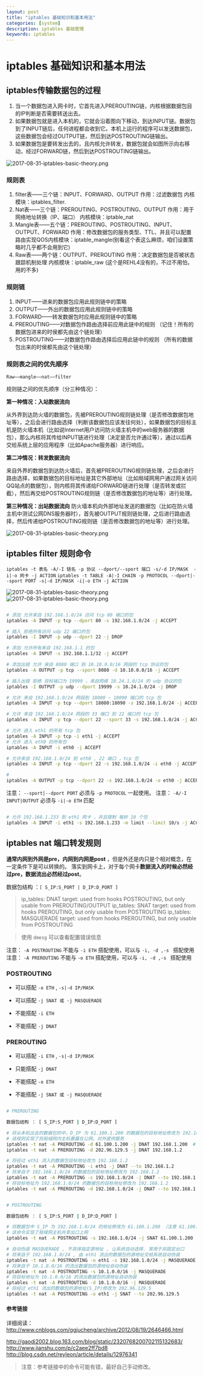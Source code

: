 ```yaml
---
layout: post
title: "iptables 基础知识和基本用法"
categories: [system]
description: iptables 基础管理
keywords: iptables
---
```



# iptables 基础知识和基本用法


## iptables传输数据包的过程

1. 当一个数据包进入网卡时，它首先进入PREROUTING链，内核根据数据包目的IP判断是否需要转送出去。 
2. 如果数据包就是进入本机的，它就会沿着图向下移动，到达INPUT链。数据包到了INPUT链后，任何进程都会收到它。本机上运行的程序可以发送数据包，这些数据包会经过OUTPUT链，然后到达POSTROUTING链输出。 
3. 如果数据包是要转发出去的，且内核允许转发，数据包就会如图所示向右移动，经过FORWARD链，然后到达POSTROUTING链输出。


![2017-08-31-iptables-basic-theory.png](/images/post/2017/2017-08-31-iptables-basic-theory.png)

### 规则表
1. filter表——三个链：INPUT、FORWARD、OUTPUT
作用：过滤数据包  内核模块：iptables_filter.
2. Nat表——三个链：PREROUTING、POSTROUTING、OUTPUT
作用：用于网络地址转换（IP、端口） 内核模块：iptable_nat
3. Mangle表——五个链：PREROUTING、POSTROUTING、INPUT、OUTPUT、FORWARD
作用：修改数据包的服务类型、TTL、并且可以配置路由实现QOS内核模块：iptable_mangle(别看这个表这么麻烦，咱们设置策略时几乎都不会用到它)
4. Raw表——两个链：OUTPUT、PREROUTING
作用：决定数据包是否被状态跟踪机制处理  内核模块：iptable_raw
(这个是REHL4没有的，不过不用怕，用的不多)

### 规则链

1. INPUT——进来的数据包应用此规则链中的策略
2. OUTPUT——外出的数据包应用此规则链中的策略
3. FORWARD——转发数据包时应用此规则链中的策略
4. PREROUTING——对数据包作路由选择前应用此链中的规则
（记住！所有的数据包进来的时侯都先由这个链处理）
5. POSTROUTING——对数据包作路由选择后应用此链中的规则
（所有的数据包出来的时侯都先由这个链处理）


### 规则表之间的优先顺序

`Raw——mangle——nat——filter`

规则链之间的优先顺序（分三种情况）：

**第一种情况：入站数据流向**

从外界到达防火墙的数据包，先被PREROUTING规则链处理（是否修改数据包地址等），之后会进行路由选择（判断该数据包应该发往何处），如果数据包的目标主机是防火墙本机（比如说Internet用户访问防火墙主机中的web服务器的数据包），那么内核将其传给INPUT链进行处理（决定是否允许通过等），通过以后再交给系统上层的应用程序（比如Apache服务器）进行响应。

**第二冲情况：转发数据流向**

来自外界的数据包到达防火墙后，首先被PREROUTING规则链处理，之后会进行路由选择，如果数据包的目标地址是其它外部地址（比如局域网用户通过网关访问QQ站点的数据包），则内核将其传递给FORWARD链进行处理（是否转发或拦截），然后再交给POSTROUTING规则链（是否修改数据包的地址等）进行处理。

**第三种情况：出站数据流向**
防火墙本机向外部地址发送的数据包（比如在防火墙主机中测试公网DNS服务器时），首先被OUTPUT规则链处理，之后进行路由选择，然后传递给POSTROUTING规则链（是否修改数据包的地址等）进行处理。


![2017-08-31-iptables-basic-theory.png](/images/post/2017/2017-08-31-iptables-basic-theory-tables.png)


## iptables filter 规则命令

`iptables -t 表名 -A/-I 链名 -p 协议 --dport/--sport 端口 -s/-d IP/MASK  -i|-o 网卡 -j ACTION`
`iptables -t TABLE -A|-I CHAIN -p PROTOCOL --dport|--sport PORT -s|-d IP/MASK -i|-o ETH -j ACTION`

![2017-08-31-iptables-basic-theory.png](/images/post/2017/2017-08-31-iptables-basic-command.jpg)
![2017-08-31-iptables-basic-theory.png](/images/post/2017/2017-08-31-iptables-basic-paraments.jpg)


```bash

# 添加 允许来自 192.168.1.0/24 访问 tcp 80 端口的包
iptables -A INPUT -p tcp --dport 80 -s 192.168.1.0/24 -j ACCEPT

# 插入 拒绝所有访问 udp 22 端口的包
iptables -I INPUT -p udp --dport 22 -j DROP

# 添加 允许所有来自 192.168.1.1 的包
iptables -A INPUT -s 192.168.1.1/32 -j ACCEPT

# 添加出链 允许 来自 8080 端口 到 10.10.0.0/16 网段的 tcp 协议的包
iptables -A OUTPUT -p tcp --sport 8080 -d 10.10.0.0/16 -j ACCEPT

# 插入出链 拒绝 目标端口为 19999 ，来自网络 10.24.1.0/24 的 udp 协议的包
iptables -I OUTPUT -p udp --dport 19999 -s 10.24.1.0/24 -j DROP

# 允许 来自 192.168.1.0/24 网段到 18080 ~ 18090 端口的 tcp 包
iptables -A INPUT -p tcp --dport 18080:18090 -s 192.168.1.0/24 -j ACCEPT

# 允许 来自 192.168.1.0/24 网段的 33 端口 到 22 端口的 tcp 包
iptables -A INPUT -p tcp --dport 22 --sport 33 -s 192.168.1.0/24 -j ACCEPT

# 允许 进入 eth1 的所有 tcp 包
iptables -A INPUT -p tcp -i eth1 -j ACCEPT
# 允许 进入 eth0 的所有包
iptables -A INPUT -i eth0 -j ACCEPT

# 允许来自 192.168.1.0/24 到 eth0 , 22 端口 ，tcp 包
iptables -A INPUT -p tcp --dport 22 -s 192.168.1.0/24 -i eth0 -j ACCEPT

#
iptables -A OUTPUT -p tcp --dport 22 -s 192.168.1.0/24 -o eth0 -j ACCEPT

```

注意： `--sport|--dport PORT` 必须与 `-p PROTOCOL` 一起使用。
注意： `-A/-I INPUT|OUTPUT` 必须与 `-i|-o ETH` 匹配

```bash

# 允许 192.168.1.233 到 eth1 网卡 ，并且限制 每秒 10 个包
iptables -A INPUT -i eth1 -s 192.168.1.233 -m limit --limit 10/s -j ACCEPT

```


## iptables nat 端口转发规则

**通常内网到外网是pre，内网到内网是post** ，但是外还是内只是个相对概念，在一定条件下是可以转换的。
落实到网卡上，对于每个网卡**数据流入的时候必然经过pre，数据流出必然经过post**。

数据包结构 ：` [ S_IP:S_PORT | D_IP:D_PORT ] `


> ip_tables: DNAT target: used from hooks POSTROUTING, but only usable from PREROUTING/OUTPUT
> ip_tables: SNAT target: used from hooks PREROUTING, but only usable from POSTROUTING
> ip_tables: MASQUERADE target: used from hooks PREROUTING, but only usable from POSTROUTING

> 使用 ` dmesg ` 可以查看配置错误信息

注意： `-A POSTROUTING` 不能与 `-i ETH` 搭配使用，可以与 `-i, -d ,-s ` 搭配使用
注意： `-A PREROUTING` 不能与 `-o ETH` 搭配使用，可以与 `-i, -d ,-s ` 搭配使用

### POSTROUTING
+ 可以搭配 `-o ETH` , `-s|-d IP/MASK` 
+ 可以搭配 ` -j SNAT 或 -j MASQUERADE `

+ 不能搭配 `-i ETH` 
+ 不能搭配 `-j DNAT`

### PREROUTING

+ 可以搭配 `-i ETH` , `-s|-d IP/MASK` 
+ 只能搭配 `-j DNAT`

+ 不能搭配 `-o ETH` 
+ 不能搭配 `-j SNAT 或 -j MASQUERADE` 


```bash

# PREROUTING

数据包结构 ： [ S_IP:S_PORT | D_IP:D_PORT ]

# 将从本机出去的数据包的中，D_IP 为 61.100.1.200 的数据包的目标地址修改为 192.168.1.200。
# 该规则实现了将局域网内主机暴露在公网。对外提供服务
iptables -t nat -A PREROUTING -d 61.100.1.200 -j DNAT 192.168.1.200  #  [ S_IP:S_PORT | 61.100.1.200:D_PORT ] -> [ S_IP:S_PORT | 192.168.1.200:D_PORT ]
iptables -t nat -A PREROUTING -d 202.96.129.5 -j DNAT 192.168.1.2

# 将经过 eth1 流入的数据包目标地址改为 192.168.1.2
iptables -t nat -A PREROUTING -i eth1 -j DNAT --to 192.168.1.2
# 将来自于 192.168.1.0/24 的数据包的目标地址修改为 192.168.1.2
iptables -t nat -A PREROUTING -s 192.168.1.0/24 -j DNAT --to 192.168.1.2
# 将目标地址为 192.168.1.0/24 的数据包的目标地址修改为 192.168.1.2
iptables -t nat -A PREROUTING -d 192.168.1.0/24 -j DNAT --to 192.168.1.2
```


```bash

# POSTROUTING

数据包结构 ： [ S_IP:S_PORT | D_IP:D_PORT ]

# 将数据包中 S_IP 为 192.168.1.0/24 的地址修改为 61.100.1.200 （注意 61.100.1.200 为路由器出口IP）
# 该命令实现了局域网主机共享出口上网
iptables -t nat -A POSTROUTING -s 192.168.1.0/24 -j SNAT 61.100.1.200  #  [ 192.168.1.100:S_PORT | D_IP:D_PORT ] -> [ 61.100.1.200:S_PORT | D_IP:D_PORT ]

# 自动伪装 MASQUERADE , 不具体指定源地址 , 让系统自动选择. 常用于非固定出口
# 将来自于 192.168.1.0/24 , 由 eth1 流出的数据包的源地址交给系统自动伪装
iptables -t nat -A POSTROUTING -o eth1 -s 192.168.1.0/24 -j MASQUERADE 
# 将来自于 10.1.0.0/16 的流出数据包的源地址自动伪装
iptables -t nat -A POSTROUTING -s 10.1.0.0/16 -j MASQUERADE
# 将目标地址为 10.1.0.0/16 的流出数据包的源地址自动伪装
iptables -t nat -A POSTROUTING -d 10.1.0.0/16 -j MASQUERADE
# 将经过 eth1 流出的数据包的源地址(S_IP)修改为 202.96.129.5
iptables -t nat -A POSTROUTING -o eth1 -j SNAT --to 202.96.129.5
```

#### 参考链接


详细阅读： http://www.cnblogs.com/ggjucheng/archive/2012/08/19/2646466.html


http://gaodi2002.blog.163.com/blog/static/2320768200702115132683/
http://www.jianshu.com/p/c2aee2ff7bd8
http://blog.csdn.net/reyleon/article/details/12976341

> 注意：参考链接中的命令可能有错，最好自己手动修改。

